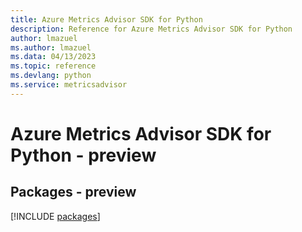 ```yaml
---
title: Azure Metrics Advisor SDK for Python
description: Reference for Azure Metrics Advisor SDK for Python
author: lmazuel
ms.author: lmazuel
ms.data: 04/13/2023
ms.topic: reference
ms.devlang: python
ms.service: metricsadvisor
---
```

# Azure Metrics Advisor SDK for Python - preview
## Packages - preview
[!INCLUDE [packages](metrics-advisor-index.md)]